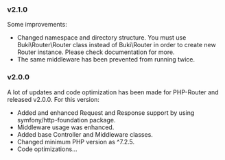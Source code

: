 ### v2.1.0
Some improvements:

- Changed namespace and directory structure. You must use Buki\Router\Router class instead of Buki\Router in order to create new Router instance. Please check documentation for more.
- The same middleware has been prevented from running twice.

### v2.0.0

A lot of updates and code optimization has been made for PHP-Router and released v2.0.0. For this version:

- Added and enhanced Request and Response support by using symfony/http-foundation package.
- Middleware usage was enhanced.
- Added base Controller and Middleware classes.
- Changed minimum PHP version as ^7.2.5.
- Code optimizations...
